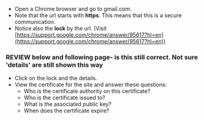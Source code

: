 - Open a Chrome browser and go to gmail.com.
- Note that the url starts with **https**. This means that this is a secure communication.
- Notice also the **lock** by the url. (Visit [https://support.google.com/chrome/answer/95617?hl=en](https://support.google.com/chrome/answer/95617?hl=en))

### REVIEW below and following page- is this still correct. Not sure 'details' are still shown this way

- Click on the lock and the details.
- View the certificate for the site and answer these questions:
	- Who is the certificate authority on this certificate?
	- Who is the certificate issued to?
	- What is the associated public key?
	- When does the certificate expire?